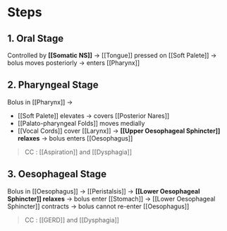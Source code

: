 # Steps
## 1. Oral Stage
Controlled by **[[Somatic NS]]** -> [[Tongue]] pressed on [[Soft Palete]] -> bolus moves posteriorly -> enters [[Pharynx]]

## 2. Pharyngeal Stage
Bolus in [[Pharynx]] ->
- [[Soft Palete]] elevates -> covers [[Posterior Nares]]
- [[Palato-pharyngeal Folds]] moves medially
- [[Vocal Cords]] cover [[Larynx]]
-> **[[Upper Oesophageal Sphincter]] relaxes** -> bolus enters [[Oesophagus]]
> CC : [[Aspiration]] and [[Dysphagia]]

## 3. Oesophageal Stage
Bolus in [[Oesophagus]] -> [[Peristalsis]] -> **[[Lower Oesophageal Sphincter]] relaxes** -> bolus enter [[Stomach]] -> [[Lower Oesophageal Sphincter]] contracts -> bolus cannot re-enter [[Oesophagus]]
> CC : [[GERD]] and [[Dysphagia]]